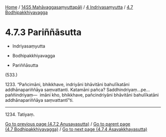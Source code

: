 
[Home](/) / [14S5 Mahāvaggasaṃyuttapāḷi](../...md) / [4 Indriyasaṃyutta](...md) / [4.7 Bodhipakkhiyavagga](../14S5/4/4.7.md)

# 4.7.3 Pariññāsutta

* Indriyasaṃyutta

* Bodhipakkhiyavagga

* Pariññāsutta

(533.)

1233\. “Pañcimāni, bhikkhave, indriyāni bhāvitāni bahulīkatāni addhānapariññāya saṃvattanti. Katamāni pañca? Saddhindriyaṃ…pe…  paññindriyaṃ—  imāni kho, bhikkhave, pañcindriyāni bhāvitāni bahulīkatāni addhānapariññāya saṃvattantī”ti.

---

1234\. Tatiyaṃ.



[Go to previous page (4.7.2 Anusayasutta)](4.7.2.md) / [Go to parent page (4.7 Bodhipakkhiyavagga)](../14S5/4/4.7.md) / [Go to next page (4.7.4 Āsavakkhayasutta)](4.7.4.md)



